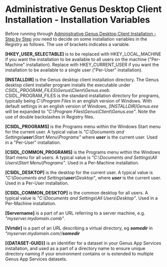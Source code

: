 # Administrative Genus Desktop Client Installation - Installation Variables

Before running through [Administrative Genus Desktop Client Installation - Step by Step](administrative-genus-desktop-client-installation--step-by-step.md "Administrative Genus Desktop Client Installation - Step by Step") you need to decide on some installation variables in the Registry as follows. The use of brackets indicates a variable.

**[HKEY\_USER\_SELECTABLE]** is to be replaced with HKEY\_LOCAL\_MACHINE if you want the installation to be available to all users on the machine ("Per-Machine" installation). Replace with HKEY\_CURRENT\_USER if you want the installation to be available to a single user ("Per-User" installation).

**[INSTALLDIR]** is the Genus desktop client installation directory. The Genus desktop client installer program installs the executable under _CSIDL\_PROGRAM\_FILES\Genus\Client\Genus.exeb_. CSIDL\_PROGRAM\_FILES is the standard installation directory for programs, typically being _C:\\Program Files_ in an english version of Windows. With default settings in an english version of Windows, _[INSTALLDIR]Genus.exe_ will be expanded to _"C:\\Program Files\\Genus\\Client\\Genus.exe"_. Note the use of double backslashes in Registry files.

**[CSIDL\_PROGRAMS]** is the Programs menu within the Windows Start menu for the current user. A typical value is _"C:\\Documents and Settings\\**user**\\Start Menu\\Programs"_ where **_user_** is the current user. Used in a "Per-User" installation.

**[CSIDL\_COMMON\_PROGRAMS]** is the Programs menu within the Windows Start menu for all users. A typical value is _"C:\\Documents and Settings\\All Users\\Start Menu\\Programs"_. Used in a Per-Machine installation.

**[CSIDL\_DESKTOP]** is the desktop for the current user. A typical value is _"C:\\Documents and Settings\\**user**\\Desktop"_, where **_user_** is the current user. Used in a Per-User installation.

**[CSIDL\_COMMON\_DESKTOP]** is the common desktop for all users. A typical value is _"C:\\Documents and Settings\\All Users\\Desktop"_. Used in a Per-Machine installation.

**[Servername]** is a part of an URL referring to a server machine, e.g. _"myserver.mydomain.comb"_.

**[Virtdir]** is a part of an URL describing a virtual directory, eg _**somedir**_ in _"myserver.mydomain.com//**somedir**_

**[{DATASET-GUID}]** is an identifier for a dataset in your Genus App Services installation, and used as a part of a directory name to ensure unique directory naming if your environment contains or is extended to multiple Genus App Services datasets.